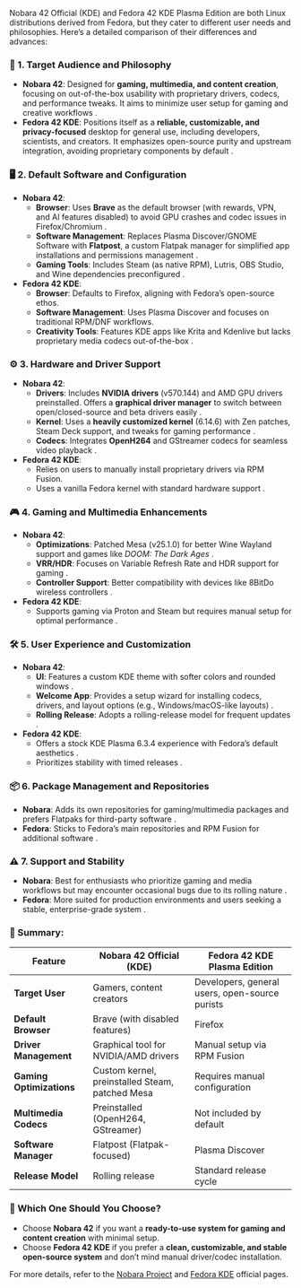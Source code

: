 Nobara 42 Official (KDE) and Fedora 42 KDE Plasma Edition are both Linux distributions derived from Fedora, but they cater to different user needs and philosophies. Here’s a detailed comparison of their differences and advances:

### 🎯 1. **Target Audience and Philosophy**
- **Nobara 42**: Designed for **gaming, multimedia, and content creation**, focusing on out-of-the-box usability with proprietary drivers, codecs, and performance tweaks. It aims to minimize user setup for gaming and creative workflows .
- **Fedora 42 KDE**: Positions itself as a **reliable, customizable, and privacy-focused** desktop for general use, including developers, scientists, and creators. It emphasizes open-source purity and upstream integration, avoiding proprietary components by default .

### 🖥️ 2. **Default Software and Configuration**
- **Nobara 42**:
  - **Browser**: Uses **Brave** as the default browser (with rewards, VPN, and AI features disabled) to avoid GPU crashes and codec issues in Firefox/Chromium .
  - **Software Management**: Replaces Plasma Discover/GNOME Software with **Flatpost**, a custom Flatpak manager for simplified app installations and permissions management .
  - **Gaming Tools**: Includes Steam (as native RPM), Lutris, OBS Studio, and Wine dependencies preconfigured .
- **Fedora 42 KDE**: 
  - **Browser**: Defaults to Firefox, aligning with Fedora’s open-source ethos.
  - **Software Management**: Uses Plasma Discover and focuses on traditional RPM/DNF workflows.
  - **Creativity Tools**: Features KDE apps like Krita and Kdenlive but lacks proprietary media codecs out-of-the-box .

### ⚙️ 3. **Hardware and Driver Support**
- **Nobara 42**:
  - **Drivers**: Includes **NVIDIA drivers** (v570.144) and AMD GPU drivers preinstalled. Offers a **graphical driver manager** to switch between open/closed-source and beta drivers easily .
  - **Kernel**: Uses a **heavily customized kernel** (6.14.6) with Zen patches, Steam Deck support, and tweaks for gaming performance .
  - **Codecs**: Integrates **OpenH264** and GStreamer codecs for seamless video playback .
- **Fedora 42 KDE**: 
  - Relies on users to manually install proprietary drivers via RPM Fusion.
  - Uses a vanilla Fedora kernel with standard hardware support .

### 🎮 4. **Gaming and Multimedia Enhancements**
- **Nobara 42**:
  - **Optimizations**: Patched Mesa (v25.1.0) for better Wine Wayland support and games like *DOOM: The Dark Ages* .
  - **VRR/HDR**: Focuses on Variable Refresh Rate and HDR support for gaming .
  - **Controller Support**: Better compatibility with devices like 8BitDo wireless controllers .
- **Fedora 42 KDE**: 
  - Supports gaming via Proton and Steam but requires manual setup for optimal performance .

### 🛠️ 5. **User Experience and Customization**
- **Nobara 42**:
  - **UI**: Features a custom KDE theme with softer colors and rounded windows .
  - **Welcome App**: Provides a setup wizard for installing codecs, drivers, and layout options (e.g., Windows/macOS-like layouts) .
  - **Rolling Release**: Adopts a rolling-release model for frequent updates .
- **Fedora 42 KDE**: 
  - Offers a stock KDE Plasma 6.3.4 experience with Fedora’s default aesthetics .
  - Prioritizes stability with timed releases .

### 📦 6. **Package Management and Repositories**
- **Nobara**: Adds its own repositories for gaming/multimedia packages and prefers Flatpaks for third-party software .
- **Fedora**: Sticks to Fedora’s main repositories and RPM Fusion for additional software .

### ⚠️ 7. **Support and Stability**
- **Nobara**: Best for enthusiasts who prioritize gaming and media workflows but may encounter occasional bugs due to its rolling nature .
- **Fedora**: More suited for production environments and users seeking a stable, enterprise-grade system .

### 💎 Summary:
| **Feature**               | **Nobara 42 Official (KDE)**                                  | **Fedora 42 KDE Plasma Edition**                     |
|---------------------------|---------------------------------------------------------------|------------------------------------------------------|
| **Target User**           | Gamers, content creators                                      | Developers, general users, open-source purists       |
| **Default Browser**       | Brave (with disabled features)                 | Firefox                                              |
| **Driver Management**     | Graphical tool for NVIDIA/AMD drivers          | Manual setup via RPM Fusion                          |
| **Gaming Optimizations**  | Custom kernel, preinstalled Steam, patched Mesa  | Requires manual configuration                        |
| **Multimedia Codecs**     | Preinstalled (OpenH264, GStreamer)                        | Not included by default                              |
| **Software Manager**      | Flatpost (Flatpak-focused)                     | Plasma Discover                                      |
| **Release Model**         | Rolling release                                | Standard release cycle                               |

### 🧐 Which One Should You Choose?
- Choose **Nobara 42** if you want a **ready-to-use system for gaming and content creation** with minimal setup.
- Choose **Fedora 42 KDE** if you prefer a **clean, customizable, and stable open-source system** and don’t mind manual driver/codec installation.

For more details, refer to the [Nobara Project](https://nobaraproject.org/) and [Fedora KDE](https://fedoraproject.org/kde/) official pages.
